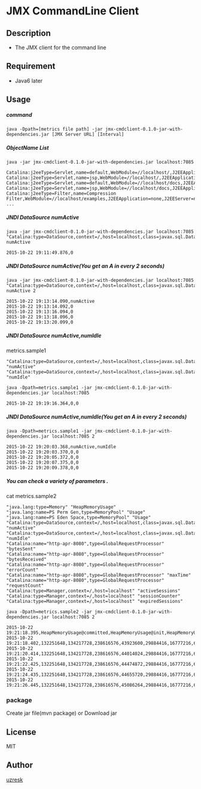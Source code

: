# JMX CommandLine Client

## Description

* The JMX client for the command line

## Requirement

* Java6 later

## Usage

##### command #####

```
java -Dpath=[metrics file path] -jar jmx-cmdclient-0.1.0-jar-with-dependencies.jar [JMX Server URL] [Interval]
```

##### ObjectName List #####

```
java -jar jmx-cmdclient-0.1.0-jar-with-dependencies.jar localhost:7085
```

```
Catalina:j2eeType=Servlet,name=default,WebModule=//localhost/,J2EEApplication=none,J2EEServer=none
Catalina:j2eeType=Servlet,name=jsp,WebModule=//localhost/,J2EEApplication=none,J2EEServer=none
Catalina:j2eeType=Servlet,name=default,WebModule=//localhost/docs,J2EEApplication=none,J2EEServer=none
Catalina:j2eeType=Servlet,name=jsp,WebModule=//localhost/docs,J2EEApplication=none,J2EEServer=none
Catalina:j2eeType=Filter,name=Compression Filter,WebModule=//localhost/examples,J2EEApplication=none,J2EEServer=none
...
```

##### JNDI DataSource numActive ######

```
java -jar jmx-cmdclient-0.1.0-jar-with-dependencies.jar localhost:7085 "Catalina:type=DataSource,context=/,host=localhost,class=javax.sql.DataSource,name=\"jdbc/postgres\"" numActive
```

```
2015-10-22 19:11:49.876,0
```

##### JNDI DataSource numActive(You get an A in every 2 seconds) #####

```
java -jar jmx-cmdclient-0.1.0-jar-with-dependencies.jar localhost:7085 "Catalina:type=DataSource,context=/,host=localhost,class=javax.sql.DataSource,name=\"jdbc/postgres\"" numActive 2
```

```
2015-10-22 19:13:14.090,numActive
2015-10-22 19:13:14.092,0
2015-10-22 19:13:16.094,0
2015-10-22 19:13:18.096,0
2015-10-22 19:13:20.099,0
```

##### JNDI DataSource numActive,numIdle #####

metrics.sample1
``` 
"Catalina:type=DataSource,context=/,host=localhost,class=javax.sql.DataSource,name="jdbc/postgres"" "numActive"
"Catalina:type=DataSource,context=/,host=localhost,class=javax.sql.DataSource,name="jdbc/postgres"" "numIdle"
```

```
java -Dpath=metrics.sample1 -jar jmx-cmdclient-0.1.0-jar-with-dependencies.jar localhost:7085
```

```
2015-10-22 19:19:16.364,0,0
```

##### JNDI DataSource numActive,numIdle(You get an A in every 2 seconds) #####

```
java -Dpath=metrics.sample1 -jar jmx-cmdclient-0.1.0-jar-with-dependencies.jar localhost:7085 2
```

```
2015-10-22 19:20:03.368,numActive,numIdle
2015-10-22 19:20:03.370,0,0
2015-10-22 19:20:05.372,0,0
2015-10-22 19:20:07.375,0,0
2015-10-22 19:20:09.378,0,0
```

##### You can check a variety of parameters . #####

cat metrics.sample2

```
"java.lang:type=Memory" "HeapMemoryUsage"
"java.lang:name=PS Perm Gen,type=MemoryPool" "Usage"
"java.lang:name=PS Eden Space,type=MemoryPool" "Usage"
"Catalina:type=DataSource,context=/,host=localhost,class=javax.sql.DataSource,name="jdbc/postgres"" "numActive"
"Catalina:type=DataSource,context=/,host=localhost,class=javax.sql.DataSource,name="jdbc/postgres"" "numIdle"
"Catalina:name="http-apr-8080",type=GlobalRequestProcessor" "bytesSent"
"Catalina:name="http-apr-8080",type=GlobalRequestProcessor" "bytesReceived"
"Catalina:name="http-apr-8080",type=GlobalRequestProcessor" "errorCount"
"Catalina:name="http-apr-8080",type=GlobalRequestProcessor" "maxTime"
"Catalina:name="http-apr-8080",type=GlobalRequestProcessor" "requestCount"
"Catalina:type=Manager,context=/,host=localhost" "activeSessions"
"Catalina:type=Manager,context=/,host=localhost" "sessionCounter"
"Catalina:type=Manager,context=/,host=localhost" "expiredSessions"
```

```
java -Dpath=metrics.sample2 -jar jmx-cmdclient-0.1.0-jar-with-dependencies.jar localhost:7085 2
```

```
2015-10-22 19:21:18.395,HeapMemoryUsage@committed,HeapMemoryUsage@init,HeapMemoryUsage@max,HeapMemoryUsage@used,Usage@committed,Usage@init,Usage@max,Usage@used,Usage@committed,Usage@init,Usage@max,Usage@used,numActive,numIdle,bytesSent,bytesReceived,errorCount,maxTime,requestCount,activeSessions,sessionCounter,expiredSessions
2015-10-22 19:21:18.402,132251648,134217728,238616576,43923600,29884416,16777216,67108864,19941992,40632320,33554432,85393408,36589056,0,0,64697,0,2,1088,8,0,0,0
2015-10-22 19:21:20.414,132251648,134217728,238616576,44014024,29884416,16777216,67108864,19941992,40632320,33554432,85393408,36679480,0,0,64697,0,2,1088,8,0,0,0
2015-10-22 19:21:22.425,132251648,134217728,238616576,44474872,29884416,16777216,67108864,19941992,40632320,33554432,85393408,37140328,0,0,64697,0,2,1088,8,0,0,0
2015-10-22 19:21:24.435,132251648,134217728,238616576,44655720,29884416,16777216,67108864,19943968,40632320,33554432,85393408,37321176,0,0,64697,0,2,1088,8,0,0,0
2015-10-22 19:21:26.445,132251648,134217728,238616576,45086264,29884416,16777216,67108864,19943968,40632320,33554432,85393408,37751720,0,0,64697,0,2,1088,8,0,0,0
```

### package

Create jar file(mvn package) or Download jar

## License

MIT

## Author

[uzresk](https://github.com/uzresk)

